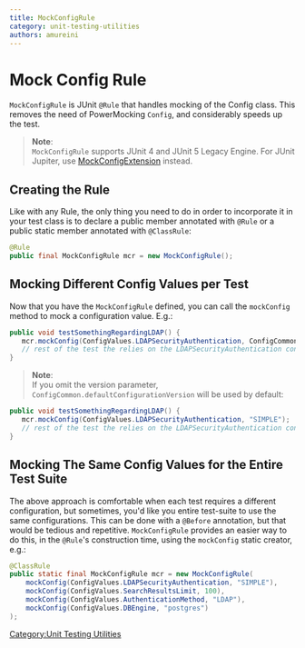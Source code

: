 ```yaml
---
title: MockConfigRule
category: unit-testing-utilities
authors: amureini
---
```


# Mock Config Rule

`MockConfigRule` is JUnit `@Rule` that handles mocking of the Config
class. This removes the need of PowerMocking `Config`, and considerably
speeds up the test.

>**Note**:<br/>
> `MockConfigRule` supports JUnit 4 and JUnit 5 Legacy Engine. For JUnit
> Jupiter, use [MockConfigExtension](../mockconfigextension) instead.

## Creating the Rule

Like with any Rule, the only thing you need to do in order to
incorporate it in your test class is to declare a public member
annotated with `@Rule` or a public static member annotated with
`@ClassRule`:

```java
@Rule
public final MockConfigRule mcr = new MockConfigRule();
```

## Mocking Different Config Values per Test

Now that you have the `MockConfigRule` defined, you can call the
`mockConfig` method to mock a configuration value. E.g.:

```java
public void testSomethingRegardingLDAP() {
   mcr.mockConfig(ConfigValues.LDAPSecurityAuthentication, ConfigCommon.defaultConfigurationVersion, "SIMPLE");
   // rest of the test the relies on the LDAPSecurityAuthentication configuraion.
}
```

>**Note**:<br/>
> If you omit the version parameter,
> `ConfigCommon.defaultConfigurationVersion` will be used by default:

```java
public void testSomethingRegardingLDAP() {
   mcr.mockConfig(ConfigValues.LDAPSecurityAuthentication, "SIMPLE");
   // rest of the test the relies on the LDAPSecurityAuthentication configuraion.
}
```

## Mocking The Same Config Values for the Entire Test Suite

The above approach is comfortable when each test requires a different
configuration, but sometimes, you'd like you entire test-suite to use
the same configurations. This can be done with a `@Before` annotation,
but that would be tedious and repetitive. `MockConfigRule` provides an
easier way to do this, in the `@Rule`'s construction time, using the
`mockConfig` static creator, e.g.:

```java
@ClassRule
public static final MockConfigRule mcr = new MockConfigRule(
    mockConfig(ConfigValues.LDAPSecurityAuthentication, "SIMPLE"),
    mockConfig(ConfigValues.SearchResultsLimit, 100),
    mockConfig(ConfigValues.AuthenticationMethod, "LDAP"),
    mockConfig(ConfigValues.DBEngine, "postgres")
);
```

[Category:Unit Testing Utilities](/develop/dev-process/unit-testing-utilities/)
